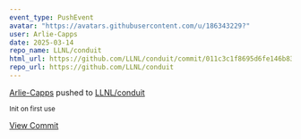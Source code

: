 ```yaml
---
event_type: PushEvent
avatar: "https://avatars.githubusercontent.com/u/186343229?"
user: Arlie-Capps
date: 2025-03-14
repo_name: LLNL/conduit
html_url: https://github.com/LLNL/conduit/commit/011c3c1f8695d6fe146b83d9d71d2bd6db7bbbfc
repo_url: https://github.com/LLNL/conduit
---
```


<a href='https://github.com/Arlie-Capps' target='_blank'>Arlie-Capps</a> pushed to <a href='https://github.com/LLNL/conduit' target='_blank'>LLNL/conduit</a>

<small>Init on first use</small>

<a href='https://github.com/LLNL/conduit/commit/011c3c1f8695d6fe146b83d9d71d2bd6db7bbbfc' target='_blank'>View Commit</a>
